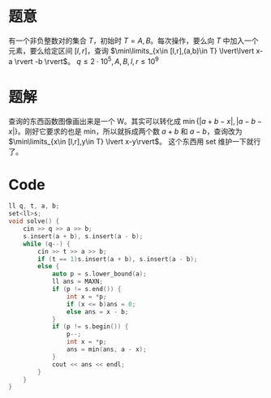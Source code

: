 # 题意

有一个非负整数对的集合 $T$，初始时 $T={A,B}$。每次操作，要么向 $T$ 中加入一个元素，要么给定区间 $[l,r]$，查询 $\min\limits_{x\in [l,r],(a,b)\in T} \lvert\lvert x-a \rvert -b \rvert$。
$q \le 2\cdot 10^5,A,B,l,r \le 10^9$

# 题解

查询的东西函数图像画出来是一个 W。其实可以转化成 $\min\{\lvert a+b-x\rvert,\lvert a-b-x\rvert\}$。刚好它要求的也是 min，所以就拆成两个数 $a+b$ 和  $a-b$，查询改为 $\min\limits_{x\in [l,r],y\in T} \lvert x-y\rvert$。
这个东西用 set 维护一下就行了。

# Code

```cpp
ll q, t, a, b;
set<ll>s;
void solve() {
    cin >> q >> a >> b;
    s.insert(a + b), s.insert(a - b);
    while (q--) {
        cin >> t >> a >> b;
        if (t == 1)s.insert(a + b), s.insert(a - b);
        else {
            auto p = s.lower_bound(a);
            ll ans = MAXN;
            if (p != s.end()) {
                int x = *p;
                if (x <= b)ans = 0;
                else ans = x - b;
            }
            if (p != s.begin()) {
                p--;
                int x = *p;
                ans = min(ans, a - x);
            }
            cout << ans << endl;
        }
    }
}
```